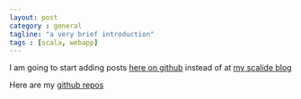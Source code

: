 ```yaml
---
layout: post
category : general
tagline: "a very brief introduction"
tags : [scala, webapp]
---
```




I am going to start adding posts [here on github](http://benjaminjackman.github.io) 
instead of at [my scalide blog](http://scalide.blogspot.com)

Here are my [github repos](http://github.com/benjaminjackman)

```scala
```
